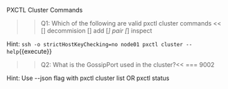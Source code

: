 PXCTL Cluster Commands


>>Q1: Which of the following are valid pxctl cluster commands << 
[] decommision
[] add
[*] pair
[*] inspect

Hint:
`ssh -o strictHostKeyChecking=no node01 pxctl cluster --help`{{execute}}


>>Q2: What is the GossipPort used in the cluster?<< 
=== 9002

Hint: Use --json flag with pxctl cluster list OR pxctl status


